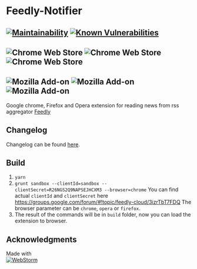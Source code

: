 Feedly-Notifier
===============

[![Maintainability](https://api.codeclimate.com/v1/badges/cc043ddadb231bfaa48b/maintainability)](https://codeclimate.com/github/olsh/Feedly-Notifier/maintainability)
[![Known Vulnerabilities](https://snyk.io/test/github/olsh/Feedly-Notifier/badge.svg)](https://snyk.io/test/github/olsh/Feedly-Notifier)
---
![Chrome Web Store](https://img.shields.io/chrome-web-store/v/egikgfbhipinieabdmcpigejkaomgjgb)
![Chrome Web Store](https://img.shields.io/chrome-web-store/users/egikgfbhipinieabdmcpigejkaomgjgb)
![Chrome Web Store](https://img.shields.io/chrome-web-store/rating/egikgfbhipinieabdmcpigejkaomgjgb)
---
![Mozilla Add-on](https://img.shields.io/amo/v/feedly-notifier)
![Mozilla Add-on](https://img.shields.io/amo/users/feedly-notifier)
![Mozilla Add-on](https://img.shields.io/amo/rating/feedly-notifier)
---


Google chrome, Firefox and Opera extension for reading news from rss aggregator [Feedly](https://feedly.com)

## Changelog

Changelog can be found [here](https://github.com/olsh/Feedly-Notifier/releases).

## Build

1. `yarn`
2. `grunt sandbox --clientId=sandbox --clientSecret=R26NGS2Q9NAPSEJHCXM3 --browser=chrome`
You can find actual `clientId` and `clientSecret` here https://groups.google.com/forum/#!topic/feedly-cloud/3izrTbT7FDQ
The browser parameter can be `chrome`, `opera` or `firefox`.
3. The result of the commands will be in `build` folder, now you can load the extension to browser.

## Acknowledgments

Made with  
[![WebStorm](https://github.com/olsh/Feedly-Notifier/raw/master/logos/ws-logo.png)](https://www.jetbrains.com/webstorm/)
